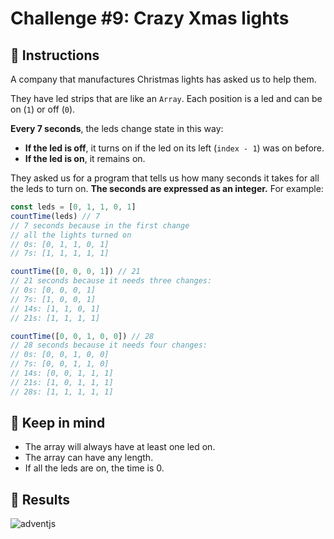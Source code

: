 # Challenge #9: Crazy Xmas lights

## 📖 Instructions

A company that manufactures Christmas lights has asked us to help them.

They have led strips that are like an `Array`. Each position is a led and can be on (`1`) or off (`0`).

**Every 7 seconds**, the leds change state in this way:

- **If the led is off**, it turns on if the led on its left (`index - 1`) was on before.
- **If the led is on**, it remains on.

They asked us for a program that tells us how many seconds it takes for all the leds to turn on. **The seconds are expressed as an integer.** For example:

```js
const leds = [0, 1, 1, 0, 1]
countTime(leds) // 7
// 7 seconds because in the first change
// all the lights turned on
// 0s: [0, 1, 1, 0, 1]
// 7s: [1, 1, 1, 1, 1]

countTime([0, 0, 0, 1]) // 21
// 21 seconds because it needs three changes:
// 0s: [0, 0, 0, 1]
// 7s: [1, 0, 0, 1]
// 14s: [1, 1, 0, 1]
// 21s: [1, 1, 1, 1]

countTime([0, 0, 1, 0, 0]) // 28
// 28 seconds because it needs four changes:
// 0s: [0, 0, 1, 0, 0]
// 7s: [0, 0, 1, 1, 0]
// 14s: [0, 0, 1, 1, 1]
// 21s: [1, 0, 1, 1, 1]
// 28s: [1, 1, 1, 1, 1]
```

## 📝 Keep in mind

- The array will always have at least one led on.
- The array can have any length.
- If all the leds are on, the time is 0.

## 📜 Results

![adventjs](https://user-images.githubusercontent.com/78381898/206791570-c901f337-9518-4796-9ffa-0851853c2955.png)
